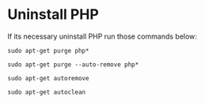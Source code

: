 # Uninstall PHP

If its necessary uninstall PHP run those commands below:

```shell
sudo apt-get purge php*
```

```shell
sudo apt-get purge --auto-remove php*
```

```shell
sudo apt-get autoremove
```

```shell
sudo apt-get autoclean
```
